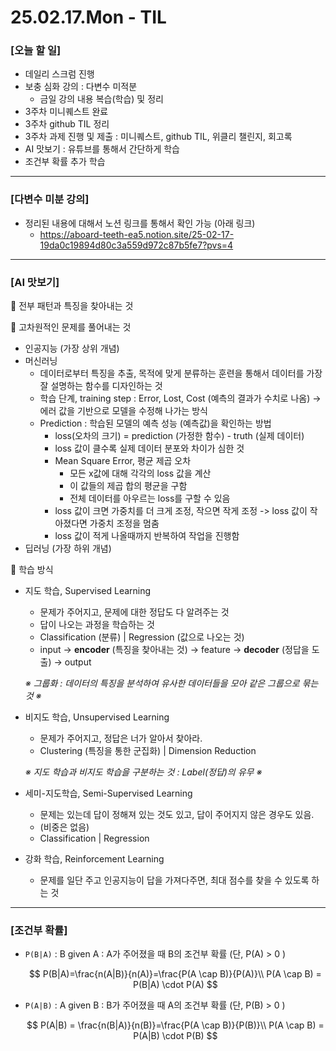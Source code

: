 # 25.02.17.Mon - TIL

### [오늘 할 일]

- 데일리 스크럼 진행
- 보충 심화 강의 : 다변수 미적분
     - 금일 강의 내용 복습(학습) 및 정리
- 3주차 미니퀘스트 완료
- 3주차 github TIL 정리
- 3주차 과제 진행 및 제출 : 미니퀘스트, github TIL, 위클리 챌린지, 회고록
- AI 맛보기 : 유튜브를 통해서 간단하게 학습
- 조건부 확률 추가 학습

---

### [다변수 미분 강의]

- 정리된 내용에 대해서 노션 링크를 통해서 확인 가능 (아래 링크)
     - https://aboard-teeth-ea5.notion.site/25-02-17-19da0c19894d80c3a559d972c87b5fe7?pvs=4

---

### [AI 맛보기]

📌 전부 패턴과 특징을 찾아내는 것



📌 고차원적인 문제를 풀어내는 것 

   - 인공지능 (가장 상위 개념)
   - 머신러닝
        - 데이터로부터 특징을 추출, 목적에 맞게 분류하는 훈련을 통해서 데이터를 가장 잘 설명하는 함수를 디자인하는 것
        - 학습 단계, training step : Error, Lost, Cost (예측의 결과가 수치로 나옴) -> 에러 값을 기반으로 모델을 수정해 나가는 방식
        - Prediction : 학습된 모델의 예측 성능 (예측값)을 확인하는 방법
             - loss(오차의 크기) = prediction (가정한 함수) - truth (실제 데이터)
             - loss 값이 클수록 실제 데이터 분포와 차이가 심한 것
             - Mean Square Error, 평균 제곱 오차
                  - 모든 x값에 대해 각각의 loss 값을 계산
                  - 이 값들의 제곱 합의 평균을 구함
                  - 전체 데이터를 아우르는 loss를 구할 수 있음
             - loss 값이 크면 가중치를 더 크게 조정, 작으면 작게 조정 -> loss 값이 작아졌다면 가중치 조정을 멈춤
             - loss 값이 적게 나올때까지 반복하여 작업을 진행함
   - 딥러닝 (가장 하위 개념)

📌 학습 방식

- 지도 학습, Supervised Learning
     - 문제가 주어지고, 문제에 대한 정답도 다 알려주는 것
     - 답이 나오는 과정을 학습하는 것
     - Classification (분류) | Regression (값으로 나오는 것)
     - input → **encoder** (특징을 찾아내는 것) → feature → **decoder** (정답을 도출) → output

     *※  그룹화 : 데이터의 특징을 분석하여 유사한 데이터들을 모아 같은 그룹으로 묶는 것 ※*

- 비지도 학습, Unsupervised Learning
     - 문제가 주어지고, 정답은 너가 알아서 찾아라.
     - Clustering (특징을 통한 군집화) | Dimension Reduction

     *※ 지도 학습과 비지도 학습을 구분하는 것 : Label(정답)의 유무 ※*

- 세미-지도학습, Semi-Supervised Learning
     - 문제는 있는데 답이 정해져 있는 것도 있고, 답이 주어지지 않은 경우도 있음.
     - (비중은 없음)
     - Classification | Regression
 
- 강화 학습, Reinforcement Learning
     - 문제를 일단 주고 인공지능이 답을 가져다주면, 최대 점수를 찾을 수 있도록 하는 것

---

### [조건부 확률]

- `P(B|A)` : B given A : A가 주어졌을 때 B의 조건부 확률 (단, P(A) > 0 )
    
    $$
    P(B|A)=\frac{n(A|B)}{n(A)}=\frac{P(A \cap B)}{P(A)}\\
    P(A \cap B) = P(B|A) \cdot P(A)
    $$
    
- `P(A|B)` : A given B : B가 주어졌을 때 A의 조건부 확률 (단, P(B) > 0 )

     $$
     P(A|B) = \frac{n(B|A)}{n(B)}=\frac{P(A \cap B)}{P(B)}\\
     P(A \cap B) = P(A|B) \cdot P(B)
     $$



